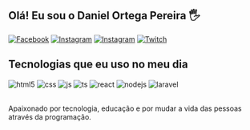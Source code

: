 ## Olá! Eu sou o Daniel Ortega Pereira   🖐️

[![Facebook](https://img.shields.io/badge/Facebook-1877F2?style=for-the-badge&logo=facebook&logoColor=white)](https://www.facebook.com/profile.php?id=100093674347990&locale=pt_BR)
[![Instagram](https://img.shields.io/badge/LinkedIn-0077B5?style=for-the-badge&logo=linkedin&logoColor=white)](https://www.linkedin.com/in/daniel-ortega-pereira-59b41531/)
[![Instagram](https://img.shields.io/badge/Instagram-E4405F?style=for-the-badge&logo=instagram&logoColor=white)](https://instagram.com/dnlortega)
[![Twitch](https://img.shields.io/badge/Twitch-9146FF?style=for-the-badge&logo=twitch&logoColor=white)](https://twitch.tv/aoshi_tv)

## Tecnologias que eu uso no meu dia

<div style="display: inline_block">
  <img align="center" alt="html5" src="https://img.shields.io/badge/HTML5-E34F26?style=for-the-badge&logo=html5&logoColor=white" />
  <img align="center" alt="css" src="https://img.shields.io/badge/CSS3-1572B6?style=for-the-badge&logo=css3&logoColor=white" />
  <img align="center" alt="js" src="https://img.shields.io/badge/JavaScript-F7DF1E?style=for-the-badge&logo=javascript&logoColor=black" />
  <img align="center" alt="ts" src="https://img.shields.io/badge/TypeScript-007ACC?style=for-the-badge&logo=typescript&logoColor=white" />
  <img align="center" alt="react" src="https://img.shields.io/badge/React-20232A?style=for-the-badge&logo=react&logoColor=61DAFB" />
  <img align="center" alt="nodejs" src="https://img.shields.io/badge/Node.js-43853D?style=for-the-badge&logo=node.js&logoColor=white" />
  <img align="center" alt="laravel" src="https://img.shields.io/badge/laravel-43853D?style=for-the-badge&logo=laravel&logoColor=white" />
</div><br/>

Apaixonado por tecnologia, educação e por mudar a vida das pessoas através da programação.
